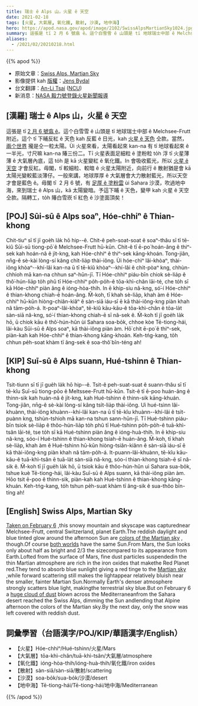 ```yaml
---
title: 瑞士 ê Alps 山，火星 ê 天空
date: 2021-02-18
tags: [火星, 大氣層, 氧化鐵, 散射, 沙漠, 地中海]
hero: https://apod.nasa.gov/apod/image/2102/SwissAlpsMartianSky1024.jpg
summary: 這張是 tī 2 月 6 號翕 ê。這个白雪雪 ê 山頭是 tī 地球瑞士中部 ê Melchsee-Frutt 附近。這个 tī 下晡反紅 ê 天色 kah 反藍 ê 日光，kah 火星 ê 天色仝款。
aliases:
  - /2021/02/20210218.html
---
```


{{% apod %}}

- 原始文章：[Swiss Alps, Martian Sky](https://apod.nasa.gov/apod/ap210218.html)
- 影像提供 kah [版權](https://apod.nasa.gov/apod/lib/about_apod.html#srapply)：[Jens Bydal](https://www.astrobin.com/users/MrPhoton/)
- 台文翻譯：[An-Li Tsai](mailto:thianbu.taigi@gmail.com) ([NCU](https://www.astro.ncu.edu.tw))
- 新消息：[NASA 毅力號登錄火星新聞報導](https://mars.nasa.gov/mars2020/timeline/landing/watch-online/)

## [漢羅] 瑞士 ê Alps 山，火星 ê 天空

這張是 tī [2 月 6 號翕 ê](https://www.astrobin.com/532fh5/?nc=user)。這个白雪雪 ê 山頭是 tī 地球瑞士中部 ê Melchsee-Frutt 附近。這个 tī 下晡反紅 ê 天色 kah 反藍 ê 日光，kah [火星 ê 天色](http://serious-science.org/what-color-is-the-sky-on-mars-7310) 仝款。當然，[兩个世界](https://apod.nasa.gov/apod/ap200802.html) 攏是仝一粒太陽。Ùi 火星來看，太陽看起來 kan-na 有 tī 地球看起來 ê 一半光，寸尺嘛 kan-na 賰三份二。Tī 火星表面足細粒 ê 塗粉粒 to̍h 浮 tī 火星薄薄 ê 大氣層內底，這 to̍h 是 kā 火星變紅 ê 氧化鐵。In 會吸收藍光，所以 [火星 ê 天空](https://www.jpl.nasa.gov/images/a-moment-frozen-in-time) 才會反紅。毋閣，tī 較細粒、較暗 ê 火星太陽附近，向前行 ê 散射猶是會 kā 太陽光變較藍淡薄仔。一般來講，地球厚厚 ê 大氣層會大力散射藍光，所以天空才會是藍色 ê。毋閣 tī  2 月 6 號，有 [足厚 ê 塗粉雲](https://earthobservatory.nasa.gov/images/146871/dust-traverses-the-atlantic-ocean) ùi Sahara 沙漠，吹過地中海，來到瑞士 ê Alps 山，kā 太陽變暗。予這下晡 ê 天色，變甲 kah 火星 ê 天空仝款。隔轉工，to̍h 賰白雪崁 tī 紅色 ê 沙塗面頂矣！

## [POJ] Sūi-sū ê Alps soaⁿ, Hóe-chhiⁿ ê Thian-khong

Chit-tiuⁿ sī tī jī goe̍h la̍k hō hip--ê. Chit-ê peh-soat-soat ê soaⁿ-thâu sī tī tē-kiû Sūi-sū tiong-pō͘ ê Melchsee-Frutt hū-kūn. Chit-ê tī ē-po͘ hoán-âng ê thiⁿ-sek kah hoán-nâ ê ji̍t-kng, kah Hóe-chhiⁿ ê thiⁿ-sek kāng-khoán. Tong-jiân, nn̄g-ê sè-kài lòng-sí kâng chi̍t-lia̍p thài-iông. Ùi hóe-chìⁿ lâi-khòaⁿ, thài-iông khòaⁿ--khí-lâi kan-na ū tī tē-kiû khòaⁿ--khí-lâi ê chi̍t-pòaⁿ kng, chhùn-chhioh mā kan-na chhun saⁿ-hūn-jī. Tī Hóe-chhiⁿ piáu-bīn chiok sè-lia̍p ê thô͘-hún-lia̍p to̍h phû tī Hóe-chhiⁿ po̍h-po̍h-ê tōa-khì-chân lāi-té, che to̍h sī kā Hóe-chhiⁿ piàn âng ê ióng-hòa-thih. In ē khip-siu nâ-kng, só͘-í Hóe-chhiⁿ ê thian-khong chiah-ē hoán-âng. M̄-koh, tī khah sè-lia̍p, khah àm ê Hóe-chhiⁿ hū-kūn hiòng-chiân-kiâⁿ ê sàn-siā iáu-sī ē kā thài-iông-kng piàn khah nâ tām-po̍h-á. It-poaⁿ-lâi-khòaⁿ, tē-kiû kāu-kāu-ê tōa-khì-chân ē tōa-la̍t sàn-siā nâ-kng, só͘-í thian-khong chiah-ē sī nâ-sek ê. M̄-koh tī jī goe̍h la̍k hō, ū chiok kāu ê thô͘-hún-hûn ùi Sahara soa-bo̍k, chhoe kòe Tē-tiong-hái, lâi-kàu Sūi-sū ê Alps soaⁿ, kā thài-iông piàn àm. Hō͘ chit ē-po͘ ê thiⁿ-sek, piàn-kah kah Hóe-chhiⁿ ê thian-khong kāng-khoán. Keh-tńg-kang, to̍h chhun pe̍h-soat khàm tī âng-sek ê soa-thô͘ bīn-téng ah!

## [KIP] Suī-sū ê Alps suann, Hué-tshinn ê Thian-khong

Tsit-tiunn sī tī jī gue̍h la̍k hō hip--ê. Tsit-ê peh-suat-suat ê suann-thâu sī tī tē-kîu Suī-sū tiong-pōo ê Meltssee-Frutt hū-kūn. Tsit-ê tī ē-poo huán-âng ê thinn-sik kah huán-nâ ê ji̍t-kng, kah Hué-tshinn ê thinn-sik kāng-khuán. Tong-jiân, nn̄g-ê sè-kài lòng-sí kâng tsi̍t-lia̍p thài-iông. Uì hué-tsìnn lâi-khuànn, thài-iông khuànn--khí-lâi kan-na ū tī tē-kîu khuànn--khí-lâi ê tsi̍t-puànn kng, tshùn-tshioh mā kan-na tshun sann-hūn-jī. Tī Hué-tshinn piáu-bīn tsiok sè-lia̍p ê thôo-hún-lia̍p to̍h phû tī Hué-tshinn po̍h-po̍h-ê tuā-khì-tsân lāi-té, tse to̍h sī kā Hué-tshinn piàn âng ê ióng-huà-thih. In ē khip-siu nâ-kng, sóo-í Hué-tshinn ê thian-khong tsiah-ē huán-âng. M̄-koh, tī khah sè-lia̍p, khah àm ê Hué-tshinn hū-kūn hiòng-tsiân-kiânn ê sàn-siā iáu-sī ē kā thài-iông-kng piàn khah nâ tām-po̍h-á. It-puann-lâi-khuànn, tē-kîu kāu-kāu-ê tuā-khì-tsân ē tuā-la̍t sàn-siā nâ-kng, sóo-í thian-khong tsiah-ē sī nâ-sik ê. M̄-koh tī jī gue̍h la̍k hō, ū tsiok kāu ê thôo-hún-hûn uì Sahara sua-bo̍k, tshue kuè Tē-tiong-hái, lâi-kàu Suī-sū ê Alps suann, kā thài-iông piàn àm. Hōo tsit ē-poo ê thinn-sik, piàn-kah kah Hué-tshinn ê thian-khong kāng-khuán. Keh-tńg-kang, to̍h tshun pe̍h-suat khàm tī âng-sik ê sua-thôo bīn-tíng ah!

## [English] Swiss Alps, Martian Sky 

[Taken on February 6](https://www.astrobin.com/532fh5/?nc=user) ,this snowy mountain and skyscape was capturednear Melchsee-Frutt, central Switzerland, planet Earth.The reddish daylight and blue tinted glow around the afternoon Sun are [colors of the Martian sky](http://serious-science.org/what-color-is-the-sky-on-mars-7310) , though.Of course [both worlds](https://apod.nasa.gov/apod/ap200802.html) have the same Sun.From Mars, the Sun looks only about half as bright and 2/3 the sizecompared to its appearance from Earth.Lofted from the surface of Mars, fine dust particles suspendedin the thin Martian atmosphere are rich in the iron oxides that makethe Red Planet red.They tend to absorb blue sunlight giving a red tinge to the [Martian sky](https://www.jpl.nasa.gov/images/a-moment-frozen-in-time) ,while forward scattering still makes the lightappear relatively bluish near the smaller, fainter Martian Sun.Normally Earth's denser atmosphere strongly scatters blue light, makingthe terrestrial sky blue.But on February 6 a [huge cloud of dust](https://earthobservatory.nasa.gov/images/146871/dust-traverses-the-atlantic-ocean) blown across the Mediterraneanfrom the Sahara desert reached the Swiss Alps, dimming the Sun andlending that Alpine afternoon the colors of the Martian sky.By the next day, only the snow was left covered with reddish dust.

## 詞彙學習（台語漢字/POJ/KIP/華語漢字/English）

- 【火星】Hóe-chhiⁿ/Hué-tshinn/火星/Mars
- 【大氣層】tōa-khì-chân/tuā-khì-tsân/大氣層/atmosphere
- 【氧化鐵】ióng-hòa-thih/ióng-huà-thih/氧化鐵/iron oxides
- 【散射】sàn-siā/sàn-siā/散射/scattering
- 【沙漠】soa-bo̍k/sua-bo̍k/沙漠/desert
- 【地中海】Tē-tiong-hái/Tē-tiong-hái/地中海/Mediterranean

{{% /apod %}}
